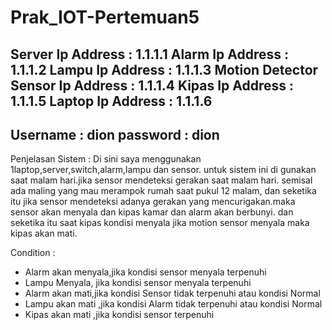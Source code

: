 # Prak_IOT-Pertemuan5
Server Ip Address : 1.1.1.1
Alarm Ip Address : 1.1.1.2
Lampu Ip Address : 1.1.1.3
Motion Detector Sensor Ip Address : 1.1.1.4
Kipas Ip Address : 1.1.1.5
Laptop Ip Address : 1.1.1.6
----------------------------------------------
Username : dion
password : dion
----------------------------------------------
Penjelasan Sistem :
Di sini saya menggunakan 1laptop,server,switch,alarm,lampu dan sensor.
untuk sistem ini di gunakan saat malam hari.jika sensor mendeteksi gerakan saat malam hari.
semisal ada maling yang mau merampok rumah saat pukul 12 malam,
dan seketika itu jika sensor mendeteksi adanya gerakan yang mencurigakan.maka  sensor akan menyala dan kipas kamar dan alarm akan berbunyi.
dan seketika itu saat kipas kondisi menyala jika motion sensor menyala maka kipas akan mati.

Condition :
- Alarm akan menyala,jika kondisi sensor menyala terpenuhi
- Lampu Menyala, jika kondisi sensor menyala terpenuhi
- Alarm akan mati,jika kondisi Sensor tidak terpenuhi atau kondisi Normal
- Lampu akan mati ,jika kondisi Alarm tidak terpenuhi atau kondisi Normal
- Kipas akan mati ,jika kondisi sensor terpenuhi
